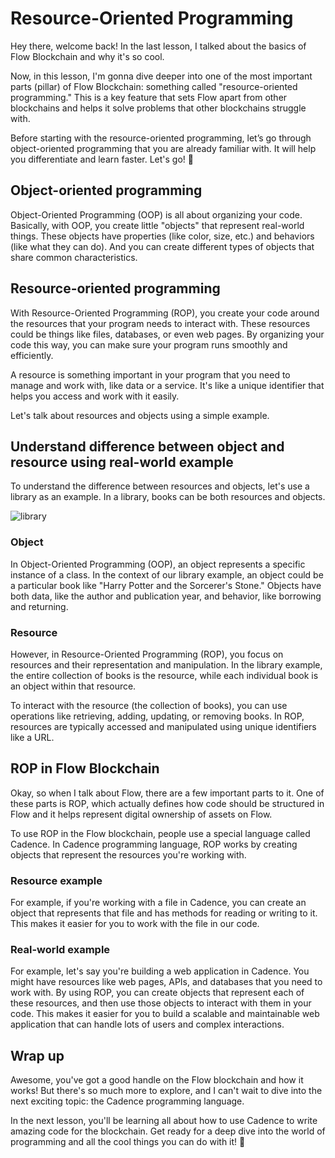 # Resource-Oriented Programming

Hey there, welcome back! In the last lesson, I talked about the basics of Flow Blockchain and why it's so cool.

Now, in this lesson, I'm gonna dive deeper into one of the most important parts (pillar) of Flow Blockchain: something called "resource-oriented programming." This is a key feature that sets Flow apart from other blockchains and helps it solve problems that other blockchains struggle with.

Before starting with the resource-oriented programming, let’s go through object-oriented programming that you are already familiar with. It will help you differentiate and learn faster. Let's go! 💪

## Object-oriented programming

Object-Oriented Programming (OOP) is all about organizing your code. Basically, with OOP, you create little "objects" that represent real-world things. These objects have properties (like color, size, etc.) and behaviors (like what they can do). And you can create different types of objects that share common characteristics.

## Resource-oriented programming

With Resource-Oriented Programming (ROP), you create your code around the resources that your program needs to interact with. These resources could be things like files, databases, or even web pages. By organizing your code this way, you can make sure your program runs smoothly and efficiently.

A resource is something important in your program that you need to manage and work with, like data or a service. It's like a unique identifier that helps you access and work with it easily.

Let's talk about resources and objects using a simple example.

## Understand difference between object and resource using real-world example

To understand the difference between resources and objects, let's use a library as an example. In a library, books can be both resources and objects.

![library](https://github.com/0xmetaschool/Learning-Projects/raw/main/Write%20Your%20First%20Smart%20Contract%20on%20Flow%20Blockchain/1.%20%F0%9F%8C%9FLet%E2%80%99s%20Get%20Started/%F0%9F%92%A5%20Resource-Oriented%20Programming%20f179007d03944b64a3d8afa214168c72/books-g06a8f45d0_1280.png)

### Object

In Object-Oriented Programming (OOP), an object represents a specific instance of a class. In the context of our library example, an object could be a particular book like "Harry Potter and the Sorcerer's Stone." Objects have both data, like the author and publication year, and behavior, like borrowing and returning.

### Resource

However, in Resource-Oriented Programming (ROP), you focus on resources and their representation and manipulation. In the library example, the entire collection of books is the resource, while each individual book is an object within that resource.

To interact with the resource (the collection of books), you can use operations like retrieving, adding, updating, or removing books. In ROP, resources are typically accessed and manipulated using unique identifiers like a URL.

## ROP in Flow Blockchain

Okay, so when I talk about Flow, there are a few important parts to it. One of these parts is ROP, which actually defines how code should be structured in Flow and it helps represent digital ownership of assets on Flow.

To use ROP in the Flow blockchain, people use a special language called Cadence. In Cadence programming language, ROP works by creating objects that represent the resources you're working with.

### Resource example

For example, if you're working with a file in Cadence, you can create an object that represents that file and has methods for reading or writing to it. This makes it easier for you to work with the file in our code.

### Real-world example

For example, let's say you're building a web application in Cadence. You might have resources like web pages, APIs, and databases that you need to work with. By using ROP, you can create objects that represent each of these resources, and then use those objects to interact with them in your code. This makes it easier for you to build a scalable and maintainable web application that can handle lots of users and complex interactions.

## Wrap up

Awesome, you've got a good handle on the Flow blockchain and how it works! But there's so much more to explore, and I can't wait to dive into the next exciting topic: the Cadence programming language.

In the next lesson, you'll be learning all about how to use Cadence to write amazing code for the blockchain. Get ready for a deep dive into the world of programming and all the cool things you can do with it! 🙌
